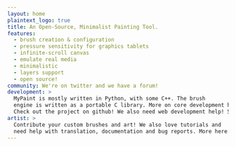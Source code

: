 ```yaml
---
layout: home
plaintext_logo: true
title: An Open-Source, Minimalist Painting Tool.
features:
  - brush creation & configuration
  - pressure sensitivity for graphics tablets
  - infinite-scroll canvas
  - emulate real media
  - minimalistic
  - layers support
  - open source!
community: We're on twitter and we have a forum!
development: >
  MyPaint is mostly written in Python, with some C++. The brush
  engine is written as a portable C library. More on core development here.
  Check out the project on github! We also need web development help! See here.
artist: >
  Contribute your custom brushes and art! We also love tutorials and
  need help with translation, documentation and bug reports. More here.
---
```

